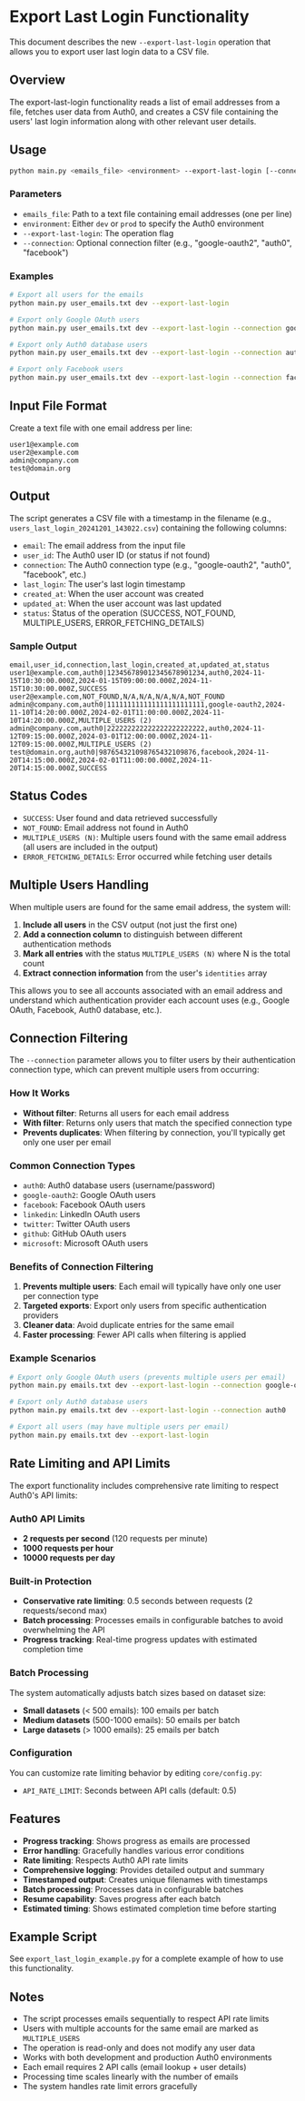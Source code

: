 # Export Last Login Functionality

This document describes the new `--export-last-login` operation that allows you to export user last login data to a CSV file.

## Overview

The export-last-login functionality reads a list of email addresses from a file, fetches user data from Auth0, and creates a CSV file containing the users' last login information along with other relevant user details.

## Usage

```bash
python main.py <emails_file> <environment> --export-last-login [--connection <connection_type>]
```

### Parameters

- `emails_file`: Path to a text file containing email addresses (one per line)
- `environment`: Either `dev` or `prod` to specify the Auth0 environment
- `--export-last-login`: The operation flag
- `--connection`: Optional connection filter (e.g., "google-oauth2", "auth0", "facebook")

### Examples

```bash
# Export all users for the emails
python main.py user_emails.txt dev --export-last-login

# Export only Google OAuth users
python main.py user_emails.txt dev --export-last-login --connection google-oauth2

# Export only Auth0 database users
python main.py user_emails.txt dev --export-last-login --connection auth0

# Export only Facebook users
python main.py user_emails.txt dev --export-last-login --connection facebook
```

## Input File Format

Create a text file with one email address per line:

```
user1@example.com
user2@example.com
admin@company.com
test@domain.org
```

## Output

The script generates a CSV file with a timestamp in the filename (e.g., `users_last_login_20241201_143022.csv`) containing the following columns:

- `email`: The email address from the input file
- `user_id`: The Auth0 user ID (or status if not found)
- `connection`: The Auth0 connection type (e.g., "google-oauth2", "auth0", "facebook", etc.)
- `last_login`: The user's last login timestamp
- `created_at`: When the user account was created
- `updated_at`: When the user account was last updated
- `status`: Status of the operation (SUCCESS, NOT_FOUND, MULTIPLE_USERS, ERROR_FETCHING_DETAILS)

### Sample Output

```csv
email,user_id,connection,last_login,created_at,updated_at,status
user1@example.com,auth0|123456789012345678901234,auth0,2024-11-15T10:30:00.000Z,2024-01-15T09:00:00.000Z,2024-11-15T10:30:00.000Z,SUCCESS
user2@example.com,NOT_FOUND,N/A,N/A,N/A,N/A,NOT_FOUND
admin@company.com,auth0|111111111111111111111111,google-oauth2,2024-11-10T14:20:00.000Z,2024-02-01T11:00:00.000Z,2024-11-10T14:20:00.000Z,MULTIPLE_USERS (2)
admin@company.com,auth0|222222222222222222222222,auth0,2024-11-12T09:15:00.000Z,2024-03-01T12:00:00.000Z,2024-11-12T09:15:00.000Z,MULTIPLE_USERS (2)
test@domain.org,auth0|987654321098765432109876,facebook,2024-11-20T14:15:00.000Z,2024-02-01T11:00:00.000Z,2024-11-20T14:15:00.000Z,SUCCESS
```

## Status Codes

- `SUCCESS`: User found and data retrieved successfully
- `NOT_FOUND`: Email address not found in Auth0
- `MULTIPLE_USERS (N)`: Multiple users found with the same email address (all users are included in the output)
- `ERROR_FETCHING_DETAILS`: Error occurred while fetching user details

## Multiple Users Handling

When multiple users are found for the same email address, the system will:

1. **Include all users** in the CSV output (not just the first one)
2. **Add a connection column** to distinguish between different authentication methods
3. **Mark all entries** with the status `MULTIPLE_USERS (N)` where N is the total count
4. **Extract connection information** from the user's `identities` array

This allows you to see all accounts associated with an email address and understand which authentication provider each account uses (e.g., Google OAuth, Facebook, Auth0 database, etc.).

## Connection Filtering

The `--connection` parameter allows you to filter users by their authentication connection type, which can prevent multiple users from occurring:

### How It Works
- **Without filter**: Returns all users for each email address
- **With filter**: Returns only users that match the specified connection type
- **Prevents duplicates**: When filtering by connection, you'll typically get only one user per email

### Common Connection Types
- `auth0`: Auth0 database users (username/password)
- `google-oauth2`: Google OAuth users
- `facebook`: Facebook OAuth users
- `linkedin`: LinkedIn OAuth users
- `twitter`: Twitter OAuth users
- `github`: GitHub OAuth users
- `microsoft`: Microsoft OAuth users

### Benefits of Connection Filtering
1. **Prevents multiple users**: Each email will typically have only one user per connection type
2. **Targeted exports**: Export only users from specific authentication providers
3. **Cleaner data**: Avoid duplicate entries for the same email
4. **Faster processing**: Fewer API calls when filtering is applied

### Example Scenarios
```bash
# Export only Google OAuth users (prevents multiple users per email)
python main.py emails.txt dev --export-last-login --connection google-oauth2

# Export only Auth0 database users
python main.py emails.txt dev --export-last-login --connection auth0

# Export all users (may have multiple users per email)
python main.py emails.txt dev --export-last-login
```

## Rate Limiting and API Limits

The export functionality includes comprehensive rate limiting to respect Auth0's API limits:

### Auth0 API Limits
- **2 requests per second** (120 requests per minute)
- **1000 requests per hour**
- **10000 requests per day**

### Built-in Protection
- **Conservative rate limiting**: 0.5 seconds between requests (2 requests/second max)
- **Batch processing**: Processes emails in configurable batches to avoid overwhelming the API
- **Progress tracking**: Real-time progress updates with estimated completion time

### Batch Processing
The system automatically adjusts batch sizes based on dataset size:
- **Small datasets** (< 500 emails): 100 emails per batch
- **Medium datasets** (500-1000 emails): 50 emails per batch
- **Large datasets** (> 1000 emails): 25 emails per batch

### Configuration
You can customize rate limiting behavior by editing `core/config.py`:
- `API_RATE_LIMIT`: Seconds between API calls (default: 0.5)

## Features

- **Progress tracking**: Shows progress as emails are processed
- **Error handling**: Gracefully handles various error conditions
- **Rate limiting**: Respects Auth0 API rate limits
- **Comprehensive logging**: Provides detailed output and summary
- **Timestamped output**: Creates unique filenames with timestamps
- **Batch processing**: Processes data in configurable batches
- **Resume capability**: Saves progress after each batch
- **Estimated timing**: Shows estimated completion time before starting

## Example Script

See `export_last_login_example.py` for a complete example of how to use this functionality.

## Notes

- The script processes emails sequentially to respect API rate limits
- Users with multiple accounts for the same email are marked as `MULTIPLE_USERS`
- The operation is read-only and does not modify any user data
- Works with both development and production Auth0 environments
- Each email requires 2 API calls (email lookup + user details)
- Processing time scales linearly with the number of emails
- The system handles rate limit errors gracefully
